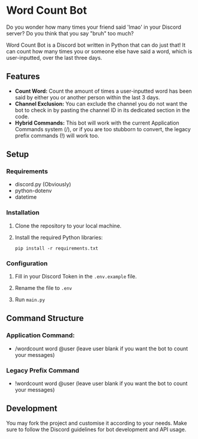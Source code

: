 # Word Count Bot
Do you wonder how many times your friend said 'lmao' in your Discord server?
Do you think that you say "bruh" too much?

Word Count Bot is a Discord bot written in Python that can do just that!
It can count how many times you or someone else have said a word, which is user-inputted, over the last three days.

## Features

- **Count Word:** Count the amount of times a user-inputted word has been said by either you or another person within the last 3 days.
- **Channel Exclusion:** You can exclude the channel you do not want the bot to check in by pasting the channel ID in its dedicated section in the code.
- **Hybrid Commands:** This bot will work with the current Application Commands system (/), or if you are too stubborn to convert, the legacy prefix commands (!) will work too.

## Setup

### Requirements

- discord.py (Obviously)
- python-dotenv
- datetime

### Installation

1. Clone the repository to your local machine.
   
2. Install the required Python libraries:

   ```
   pip install -r requirements.txt
   ```
   
### Configuration

1. Fill in your Discord Token in the `.env.example` file.

2. Rename the file to `.env`

3. Run `main.py`

## Command Structure

### Application Command:
- /wordcount word @user (leave user blank if you want the bot to count your messages)

### Legacy Prefix Command
- !wordcount word @user (leave user blank if you want the bot to count your messages)

## Development

You may fork the project and customise it according to your needs. Make sure to follow the Discord guidelines for bot development and API usage.
